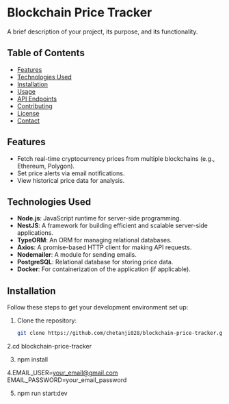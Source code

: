 # Blockchain Price Tracker

A brief description of your project, its purpose, and its functionality.

## Table of Contents

- [Features](#features)
- [Technologies Used](#technologies-used)
- [Installation](#installation)
- [Usage](#usage)
- [API Endpoints](#api-endpoints)
- [Contributing](#contributing)
- [License](#license)
- [Contact](#contact)

## Features

- Fetch real-time cryptocurrency prices from multiple blockchains (e.g., Ethereum, Polygon).
- Set price alerts via email notifications.
- View historical price data for analysis.

## Technologies Used

- **Node.js**: JavaScript runtime for server-side programming.
- **NestJS**: A framework for building efficient and scalable server-side applications.
- **TypeORM**: An ORM for managing relational databases.
- **Axios**: A promise-based HTTP client for making API requests.
- **Nodemailer**: A module for sending emails.
- **PostgreSQL**: Relational database for storing price data.
- **Docker**: For containerization of the application (if applicable).

## Installation

Follow these steps to get your development environment set up:

1. Clone the repository:
   ```bash
   git clone https://github.com/chetanji028/blockchain-price-tracker.git

2.cd blockchain-price-tracker

3. npm install

4.EMAIL_USER=your_email@gmail.com
EMAIL_PASSWORD=your_email_password

5. npm run start:dev
